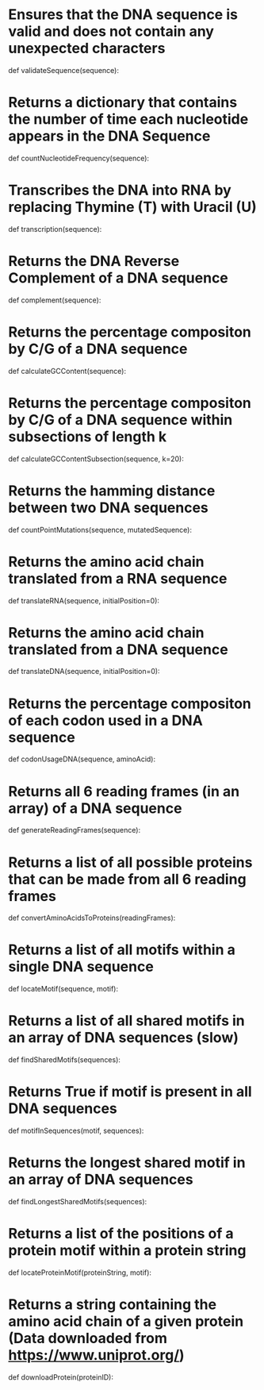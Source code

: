 # Ensures that the DNA sequence is valid and does not contain any unexpected characters
def validateSequence(sequence):

# Returns a dictionary that contains the number of time each nucleotide appears in the DNA Sequence
def countNucleotideFrequency(sequence):

# Transcribes the DNA into RNA by replacing Thymine (T) with Uracil (U)
def transcription(sequence):

# Returns the DNA Reverse Complement of a DNA sequence
def complement(sequence):

# Returns the percentage compositon by C/G of a DNA sequence
def calculateGCContent(sequence):

# Returns the percentage compositon by C/G of a DNA sequence within subsections of length k
def calculateGCContentSubsection(sequence, k=20):

# Returns the hamming distance between two DNA sequences
def countPointMutations(sequence, mutatedSequence):

# Returns the amino acid chain translated from a RNA sequence
def translateRNA(sequence, initialPosition=0):

# Returns the amino acid chain translated from a DNA sequence
def translateDNA(sequence, initialPosition=0):

# Returns the percentage compositon of each codon used in a DNA sequence
def codonUsageDNA(sequence, aminoAcid):

# Returns all 6 reading frames (in an array) of a DNA sequence
def generateReadingFrames(sequence):

# Returns a list of all possible proteins that can be made from all 6 reading frames
def convertAminoAcidsToProteins(readingFrames):

# Returns a list of all motifs within a single DNA sequence
def locateMotif(sequence, motif):

# Returns a list of all shared motifs in an array of DNA sequences (slow)
def findSharedMotifs(sequences):

# Returns True if motif is present in all DNA sequences
def motifInSequences(motif, sequences):

# Returns the longest shared motif in an array of DNA sequences
def findLongestSharedMotifs(sequences):

# Returns a list of the positions of a protein motif within a protein string
def locateProteinMotif(proteinString, motif):

# Returns a string containing the amino acid chain of a given protein (Data downloaded from https://www.uniprot.org/)
def downloadProtein(proteinID):
